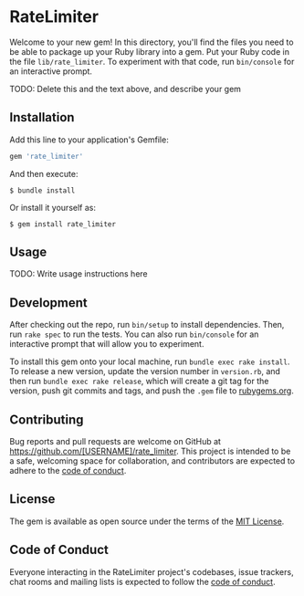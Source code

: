 # RateLimiter

Welcome to your new gem! In this directory, you'll find the files you need to be able to package up your Ruby library into a gem. Put your Ruby code in the file `lib/rate_limiter`. To experiment with that code, run `bin/console` for an interactive prompt.

TODO: Delete this and the text above, and describe your gem

## Installation

Add this line to your application's Gemfile:

```ruby
gem 'rate_limiter'
```

And then execute:

    $ bundle install

Or install it yourself as:

    $ gem install rate_limiter

## Usage

TODO: Write usage instructions here

## Development

After checking out the repo, run `bin/setup` to install dependencies. Then, run `rake spec` to run the tests. You can also run `bin/console` for an interactive prompt that will allow you to experiment.

To install this gem onto your local machine, run `bundle exec rake install`. To release a new version, update the version number in `version.rb`, and then run `bundle exec rake release`, which will create a git tag for the version, push git commits and tags, and push the `.gem` file to [rubygems.org](https://rubygems.org).

## Contributing

Bug reports and pull requests are welcome on GitHub at https://github.com/[USERNAME]/rate_limiter. This project is intended to be a safe, welcoming space for collaboration, and contributors are expected to adhere to the [code of conduct](https://github.com/[USERNAME]/rate_limiter/blob/master/CODE_OF_CONDUCT.md).


## License

The gem is available as open source under the terms of the [MIT License](https://opensource.org/licenses/MIT).

## Code of Conduct

Everyone interacting in the RateLimiter project's codebases, issue trackers, chat rooms and mailing lists is expected to follow the [code of conduct](https://github.com/[USERNAME]/rate_limiter/blob/master/CODE_OF_CONDUCT.md).
